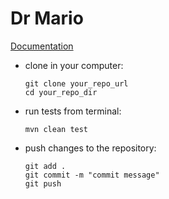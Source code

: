 # Dr Mario
[Documentation](https://docs.google.com/document/d/1qonV7FMUvxd9-r2osgHWBGrG1Ncvngoq6TLKevO4bvU/edit?usp=sharing)

<ul>
<li>
clone in your computer: 

```
git clone your_repo_url
cd your_repo_dir
```
</li>

<li>
run tests from terminal:

```
mvn clean test
```
</li>

<li>
push changes to the repository:

```
git add . 
git commit -m "commit message"
git push
```
</li>
</ul>
